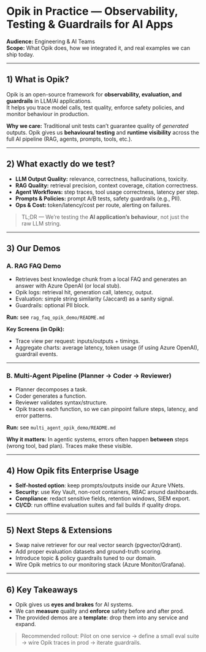 
# Opik in Practice — Observability, Testing & Guardrails for AI Apps

**Audience:** Engineering & AI Teams  
**Scope:** What Opik does, how we integrated it, and real examples we can ship today.

---

## 1) What is Opik?
Opik is an open-source framework for **observability, evaluation, and guardrails** in LLM/AI applications.  
It helps you trace model calls, test quality, enforce safety policies, and monitor behaviour in production.

**Why we care:** Traditional unit tests can’t guarantee quality of *generated* outputs. Opik gives us **behavioural testing** and **runtime visibility** across the full AI pipeline (RAG, agents, prompts, tools, etc.).

---

## 2) What exactly do we test?
- **LLM Output Quality:** relevance, correctness, hallucinations, toxicity.
- **RAG Quality:** retrieval precision, context coverage, citation correctness.
- **Agent Workflows:** step traces, tool usage correctness, latency per step.
- **Prompts & Policies:** prompt A/B tests, safety guardrails (e.g., PII).
- **Ops & Cost:** token/latency/cost per route, alerting on failures.

> TL;DR — We’re testing the **AI application’s behaviour**, not just the raw LLM string.

---

## 3) Our Demos

### A. RAG FAQ Demo
- Retrieves best knowledge chunk from a local FAQ and generates an answer with Azure OpenAI (or local stub).
- Opik logs: retrieval hit, generation call, latency, output.
- Evaluation: simple string similarity (Jaccard) as a sanity signal.
- Guardrails: optional PII block.

**Run:** see `rag_faq_opik_demo/README.md`

**Key Screens (in Opik):**
- Trace view per request: inputs/outputs + timings.
- Aggregate charts: average latency, token usage (if using Azure OpenAI), guardrail events.

---

### B. Multi‑Agent Pipeline (Planner → Coder → Reviewer)
- Planner decomposes a task.
- Coder generates a function.
- Reviewer validates syntax/structure.
- Opik traces each function, so we can pinpoint failure steps, latency, and error patterns.

**Run:** see `multi_agent_opik_demo/README.md`

**Why it matters:** In agentic systems, errors often happen **between** steps (wrong tool, bad plan). Traces make these visible.

---

## 4) How Opik fits Enterprise Usage
- **Self-hosted option**: keep prompts/outputs inside our Azure VNets.
- **Security**: use Key Vault, non-root containers, RBAC around dashboards.
- **Compliance**: redact sensitive fields, retention windows, SIEM export.
- **CI/CD**: run offline evaluation suites and fail builds if quality drops.

---

## 5) Next Steps & Extensions
- Swap naive retriever for our real vector search (pgvector/Qdrant).
- Add proper evaluation datasets and ground-truth scoring.
- Introduce topic & policy guardrails tuned to our domain.
- Wire Opik metrics to our monitoring stack (Azure Monitor/Grafana).

---

## 6) Key Takeaways
- Opik gives us **eyes and brakes** for AI systems.
- We can **measure** quality and **enforce** safety before and after prod.
- The provided demos are a **template**: drop them into any service and expand.

> Recommended rollout: Pilot on one service → define a small eval suite → wire Opik traces in prod → iterate guardrails.
